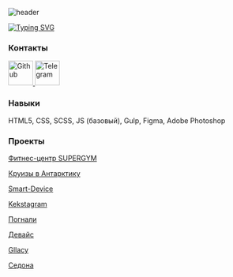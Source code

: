 ![header](https://capsule-render.vercel.app/api?type=waving&color=gradient&height=100&section=header&text=Лютомская%20Анна%20Алексеевна%fontColor=#ffffff&stroke=#000000&fontSize=20&animation=fadeIn)

[![Typing SVG](https://readme-typing-svg.demolab.com?font=Fira+Code&pause=1000&color=081C24&width=435&lines=%D0%9D%D0%B0%D1%87%D0%B8%D0%BD%D0%B0%D1%8E%D1%89%D0%B8%D0%B9+%D1%84%D1%80%D0%BE%D0%BD%D1%82%D0%B5%D0%BD%D0%B4-%D1%80%D0%B0%D0%B7%D1%80%D0%B0%D0%B1%D0%BE%D1%82%D1%87%D0%B8%D0%BA)](https://git.io/typing-svg)

### Контакты
<a href="https://github.com/lutomskaya">
<img src="https://cdn-icons-png.flaticon.com/512/5968/5968866.png" alt="Github" width="50px">  
</a>
<a href="https://t.me/lutomskaya">
<img src="https://cdn-icons-png.flaticon.com/512/3536/3536705.png" alt="Telegram" width="50px">  
</a>

### Навыки
HTML5, CSS, SCSS, JS (базовый), Gulp, Figma, Adobe Photoshop

### Проекты
<a href="https://lutomskaya.github.io/fitness-center/">Фитнес-центр SUPERGYM</a>

<a href="https://lutomskaya.github.io/Cruise-to-Antarctica/">Круизы в Антарктику</a>

<a href="https://lutomskaya.github.io/Smart-Device/">Smart-Device</a>

<a href="https://lutomskaya.github.io/kekstagram/">Kekstagram</a>

<a href="https://lutomskaya.github.io/pognali/">Погнали</a>

<a href="https://lutomskaya.github.io/device//">Девайс</a>

<a href="https://lutomskaya.github.io/gllacy/">Gllacy</a>

<a href="https://lutomskaya.github.io/sedona//">Седона</a>
